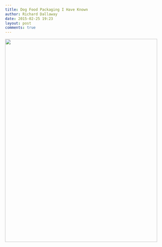 ```yaml
---
title: Dog Food Packaging I Have Known
author: Richard Dallaway
date: 2015-02-25 19:23
layout: post
comments: true
---
```


<div><a href="http://static.skitters.dallaway.com/tp_Dog_Food_Packaging_Changes_Over_5_years.jpg"><img src="http://static.skitters.dallaway.com/tp_thumb_Dog_Food_Packaging_Changes_Over_5_years.jpg" width="500" height="667"/></a></div>


  
      
